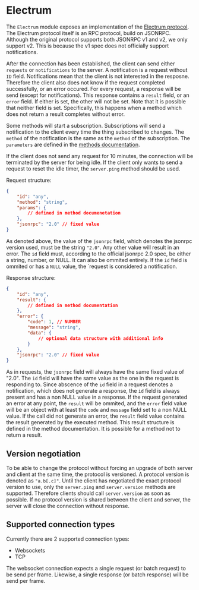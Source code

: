 # Electrum

The `Electrum` module exposes an implementation of the [Electrum protocol](https://electrumx.readthedocs.io/en/latest/protocol.html). The Electrum protocol itself
is an RPC protocol, build on JSONRPC. Although the original protocol supports both JSONRPC v1 and v2, we only support v2. This is because the v1 spec does not
officially support notifications. 

After the connection has been established, the client can send either `requests` or `notifications` to the server. A notification is a request without
`ID` field. Notifications mean that the client is not interested in the resposne. Therefore the client also does not know if the request completed successfully,
or an error occured. For every request, a response will be send (except for notifications). This response contains a `result` field, or an `error` field. If either is
set, the other will not be set. Note that it is possible that neither field is set. Specifically, this happens when a method which does not return a result
completes without error.

Some methods will start a subscription. Subscriptions will send a notification to the client every time the thing subscribed to changes. The `method` of the notification
is the same as the `method` of the subscription. The `parameters` are defined in the [methods documentation](Methods.md).

If the client does not send any request for 10 minutes, the connection will be terminated by the server for being idle. If the client only wants to send a request
to reset the idle timer, the `server.ping` method should be used.

Request structure:

```json
{
    "id": "any",
    "method": "string",
    "params": {
        // defined in method documenetation
    },
    "jsonrpc": "2.0" // fixed value
}
```

As denoted above, the value of the `jsonrpc` field, which denotes the jsonrpc version used,  must be the string `"2.0"`. Any other value will result in an error.
The `id` field must, according to the official jsonrpc 2.0 spec, be either a string, number, or NULL. It can also be ommited entirely. If the `id` field is ommited or
has a `NULL` value, the `request is considered a notification.

Response structure:

```json
{
    "id": "any",
    "result": {
        // defined in method documentation
    },
    "error": {
        "code": 1, // NUMBER
        "message": "string",
        "data": {
            // optional data structure with additional info
        }
    },
    "jsonrpc": "2.0" // fixed value
}
```

As in requests, the `jsonrpc` field will always have the same fixed value of "2.0".
The `id` field will have the same value as the one in the request is responding to. Since abscence of the `id` field in a request denotes a notification, which does
not generate a response, the `id` field is always present and has a non NULL value in a response. If the request generated an error at any point, the `result` will
be ommited, and the `error` field value will be an object with at least the `code` and `message` field set to a non NULL value. If the call did not generate an error,
the `result` field value contains the result generated by the executed method. This result structure is defined in the method documentation. It is possible for a method
not to return a result.

## Version negotiation

To be able to change the protocol without forcing an upgrade of both server and client at the same time, the protocol is versioned. A protocol version is denoted as
`"a.b[.c]"`. Until the client has negotiated the exact protocol version to use, only the `server.ping` and `server.version` methods are supported. Therefore clients
should call `server.version` as soon as possible. If no protocol version is shared between the client and server, the server will close the connection without response.

## Supported connection types

Currently there are 2 supported connection types: 

- Websockets
- TCP

The websocket connection expects a single request (or batch request) to be send per frame. Likewise, a single response (or batch response) will be send per frame.